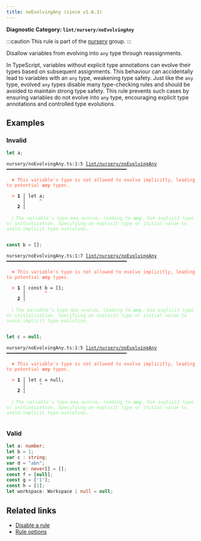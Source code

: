 ```yaml
---
title: noEvolvingAny (since v1.6.3)
---
```


**Diagnostic Category: `lint/nursery/noEvolvingAny`**

:::caution
This rule is part of the [nursery](/linter/rules/#nursery) group.
:::

Disallow variables from evolving into `any` type through reassignments.

In TypeScript, variables without explicit type annotations can evolve their types based on subsequent assignments.
This behaviour can accidentally lead to variables with an `any` type, weakening type safety.
Just like the `any` type, evolved `any` types disable many type-checking rules and should be avoided to maintain strong type safety.
This rule prevents such cases by ensuring variables do not evolve into `any` type, encouraging explicit type annotations and controlled type evolutions.

## Examples

### Invalid

```ts
let a;
```

<pre class="language-text"><code class="language-text">nursery/noEvolvingAny.ts:1:5 <a href="https://biomejs.dev/linter/rules/no-evolving-any">lint/nursery/noEvolvingAny</a> ━━━━━━━━━━━━━━━━━━━━━━━━━━━━━━━━━━━━━━━━━━━━

<strong><span style="color: Tomato;">  </span></strong><strong><span style="color: Tomato;">✖</span></strong> <span style="color: Tomato;">This variable's type is not allowed to evolve implicitly, leading to potential </span><span style="color: Tomato;"><strong>any</strong></span><span style="color: Tomato;"> types.</span>
  
<strong><span style="color: Tomato;">  </span></strong><strong><span style="color: Tomato;">&gt;</span></strong> <strong>1 │ </strong>let a;
   <strong>   │ </strong>    <strong><span style="color: Tomato;">^</span></strong>
    <strong>2 │ </strong>
  
<strong><span style="color: lightgreen;">  </span></strong><strong><span style="color: lightgreen;">ℹ</span></strong> <span style="color: lightgreen;">The variable's type may evolve, leading to </span><span style="color: lightgreen;"><strong>any</strong></span><span style="color: lightgreen;">. Use explicit type or initialization. Specifying an explicit type or initial value to avoid implicit type evolution.</span>
  
</code></pre>

```ts
const b = [];
```

<pre class="language-text"><code class="language-text">nursery/noEvolvingAny.ts:1:7 <a href="https://biomejs.dev/linter/rules/no-evolving-any">lint/nursery/noEvolvingAny</a> ━━━━━━━━━━━━━━━━━━━━━━━━━━━━━━━━━━━━━━━━━━━━

<strong><span style="color: Tomato;">  </span></strong><strong><span style="color: Tomato;">✖</span></strong> <span style="color: Tomato;">This variable's type is not allowed to evolve implicitly, leading to potential </span><span style="color: Tomato;"><strong>any</strong></span><span style="color: Tomato;"> types.</span>
  
<strong><span style="color: Tomato;">  </span></strong><strong><span style="color: Tomato;">&gt;</span></strong> <strong>1 │ </strong>const b = [];
   <strong>   │ </strong>      <strong><span style="color: Tomato;">^</span></strong>
    <strong>2 │ </strong>
  
<strong><span style="color: lightgreen;">  </span></strong><strong><span style="color: lightgreen;">ℹ</span></strong> <span style="color: lightgreen;">The variable's type may evolve, leading to </span><span style="color: lightgreen;"><strong>any</strong></span><span style="color: lightgreen;">. Use explicit type or initialization. Specifying an explicit type or initial value to avoid implicit type evolution.</span>
  
</code></pre>

```ts
let c = null;
```

<pre class="language-text"><code class="language-text">nursery/noEvolvingAny.ts:1:5 <a href="https://biomejs.dev/linter/rules/no-evolving-any">lint/nursery/noEvolvingAny</a> ━━━━━━━━━━━━━━━━━━━━━━━━━━━━━━━━━━━━━━━━━━━━

<strong><span style="color: Tomato;">  </span></strong><strong><span style="color: Tomato;">✖</span></strong> <span style="color: Tomato;">This variable's type is not allowed to evolve implicitly, leading to potential </span><span style="color: Tomato;"><strong>any</strong></span><span style="color: Tomato;"> types.</span>
  
<strong><span style="color: Tomato;">  </span></strong><strong><span style="color: Tomato;">&gt;</span></strong> <strong>1 │ </strong>let c = null;
   <strong>   │ </strong>    <strong><span style="color: Tomato;">^</span></strong>
    <strong>2 │ </strong>
  
<strong><span style="color: lightgreen;">  </span></strong><strong><span style="color: lightgreen;">ℹ</span></strong> <span style="color: lightgreen;">The variable's type may evolve, leading to </span><span style="color: lightgreen;"><strong>any</strong></span><span style="color: lightgreen;">. Use explicit type or initialization. Specifying an explicit type or initial value to avoid implicit type evolution.</span>
  
</code></pre>

### Valid

```ts
let a: number;
let b = 1;
var c : string;
var d = "abn";
const e: never[] = [];
const f = [null];
const g = ['1'];
const h = [1];
let workspace: Workspace | null = null;
```

## Related links

- [Disable a rule](/linter/#disable-a-lint-rule)
- [Rule options](/linter/#rule-options)
